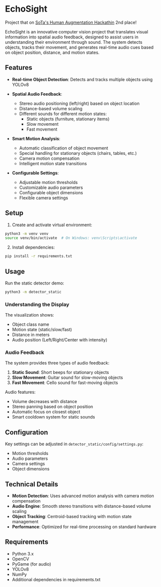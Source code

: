 # EchoSight
Project that on [SoTa's Human Augmentation Hackathin](https://lu.ma/1au1lxbt?tk=N9hNV7) 2nd place!


EchoSight is an innovative computer vision project that translates visual information into spatial audio feedback, designed to assist users in understanding their environment through sound. The system detects objects, tracks their movement, and generates real-time audio cues based on object position, distance, and motion states.

## Features

- **Real-time Object Detection**: Detects and tracks multiple objects using YOLOv8
- **Spatial Audio Feedback**: 
  - Stereo audio positioning (left/right) based on object location
  - Distance-based volume scaling
  - Different sounds for different motion states:
    - Static objects (furniture, stationary items)
    - Slow movement
    - Fast movement

- **Smart Motion Analysis**:
  - Automatic classification of object movement
  - Special handling for stationary objects (chairs, tables, etc.)
  - Camera motion compensation
  - Intelligent motion state transitions

- **Configurable Settings**:
  - Adjustable motion thresholds
  - Customizable audio parameters
  - Configurable object dimensions
  - Flexible camera settings

## Setup

1. Create and activate virtual environment:
```bash
python3 -m venv venv 
source venv/bin/activate  # On Windows: venv\Scripts\activate
```

2. Install dependencies:
```bash
pip install -r requirements.txt
```

## Usage

Run the static detector demo:
```bash
python3 -m detector_static
```

### Understanding the Display

The visualization shows:
- Object class name
- Motion state (static/slow/fast)
- Distance in meters
- Audio position (Left/Right/Center with intensity)

### Audio Feedback

The system provides three types of audio feedback:
1. **Static Sound**: Short beeps for stationary objects
2. **Slow Movement**: Guitar sound for slow-moving objects
3. **Fast Movement**: Cello sound for fast-moving objects

Audio features:
- Volume decreases with distance
- Stereo panning based on object position
- Automatic focus on closest object
- Smart cooldown system for static sounds

## Configuration

Key settings can be adjusted in `detector_static/config/settings.py`:

- Motion thresholds
- Audio parameters
- Camera settings
- Object dimensions

## Technical Details

- **Motion Detection**: Uses advanced motion analysis with camera motion compensation
- **Audio Engine**: Smooth stereo transitions with distance-based volume scaling
- **Object Tracking**: Centroid-based tracking with motion state management
- **Performance**: Optimized for real-time processing on standard hardware

## Requirements

- Python 3.x
- OpenCV
- PyGame (for audio)
- YOLOv8
- NumPy
- Additional dependencies in requirements.txt
